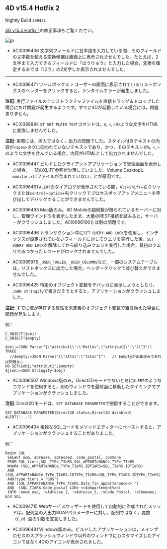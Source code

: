 4D v15.4 Hotfix 2
---

Nightly Build ``209431``

[4D v15.4 Hotfix 1](https://github.com/4D-JP/release-notes/tree/master/v15/15.4/hf1)の修正事項もご覧ください。

![jp](https://cloud.githubusercontent.com/assets/10509075/16182979/016305e0-36e7-11e6-816b-2335cc6f0abb.png)

* ACI0096406 文字列フィールドに日本語を入力している間，そのフィールドの文字数を超える変換候補は画面上に表示されませんでした。たとえば，2文字まで入力できるフィールドに『ほうりゅう』と入力した場合，変換を確定するまでは『ほう』の2文字しか表示されませんでした。

---

* ACI0096471 ツールボックス > ユーザーの画面に表示されているリストボックスのヘッダーをクリックすると，ランタイムエラーが発生しました。

**注記**: 実行ファイルの上にストラクチャファイルを直接ドラッグ＆ドロップした場合にだけ問題が発生するようです。すでに4Dが起動している場合には，問題ありません。

* ACI0089884 ``ST SET PLAIN TEXT``コマンドは，``&``, ``<``, ``>``のような文字をHTMLに変換しませんでした。

**注記**: 実際には，挿入ではなく，出力の問題でした。スタイル付きテキストの内容が``<span>``タグに囲われていないテキストであり，かつ，そのテキストが``&``, ``<``, ``>``のような文字を含んでいる場合，内容がHTMLとして出力されませんでした。

* ACI0096447 ビルドしたクライアントアプリケーションで管理画面を表示した場合，一部のXLIFF参照が欠落していました。Volume Desktopに``monitor.xlf``ファイルが含まれていないことが原因です。

* ACI0096461 ``ALERT``のダイアログが表示されている間，``Alt``+``Shift``+右クリックまたは``control``+``option``+右クリックでプロセスポップアップメニューを呼び出してデバッグすることができませんでした。

* ACI0096493 Mac版のみ。4D Mobileの接続数が限られているサーバーに対し，管理ウインドウを表示したまま，大量のREST接続を試みると，サーバーがクラッシュしました。ACI0096100とは別の問題です。

* ACI0096496 トランザクション中に``SET QUERY AND LOCK``を使用し，インデックスが設定されていないフィールドに対してクエリを実行した後，``SET QUERY AND LOCK``を解除してから絞り込みクエリを実行した場合，最初のクエリでみつかったレコードがロックされませんでした。

* ACI0095975 ``_USER_TABLES``, ``_USER_COLUMNS``など，一部のシステムテーブルは，リストボックスに出力した場合，ヘッダークリックで並び替えができませんでした。

* ACI0096425 特定のオブジェクト変数をデバッガに表示しようとしたり，``JSON Stringify``で書きだそうとすると，アプリケーションがクラッシュしました。

**注記**: すでに値が存在する属性を未定義のオブジェクト変数で置き換えた場合に問題が発生します。

例：

```
C_OBJECT($obj)
C_OBJECT($empty)

$obj:=JSON Parse("{\"attribut1\":\"Hello\",\"attribut2\":\"2\"}"))
TRACE
  //$empty:=JSON Parse("{\"att1\":\"toto\"}")	// $emptyが定義済みであれば問題なし
OB SET($obj;"attribut1";$empty)
$json:=JSON Stringify($obj)
```

* ACI0096507 Windows版のみ。Direct2Dモードでないときに``ALERT``のようなコマンドを使用すると，別のウィンドウを最前面に移動したタイミングでアプリケーションがクラッシュしました。

**注記**: Direct2Dモードは，``SET DATABASE PARAMETER``で制御することができます。

```
SET DATABASE PARAMETER(Direct2D status;Direct2D disabled)
ALERT("...")
```

* ACI0096434 複雑なSQLコードをメソッドエディターにペーストすると，アプリケーションがクラッシュすることがありました。

例：

```
Begin SQL
 SeLeCT nom, adresse, adresse2, code_postal, commune
 FROM SQL_tiers,SQL_TYPe_TIeRS,SQL_APPARTeNANCe_TYPe_TIeRS
 WHeRe (SQL_APPARTeNANCe_TYPe_TIeRS.IDTIeRS=SQL_TIeRS.IDTIeRS)
 AND (SQL_APPARTeNANCe_TYPe_TIeRS.IDTYPe_TIeRS=SQL_TYPe_TIeRS.IDTYPe_TIeRS)
 AND(type_tiers = 'GDS')
 AND (SQL_APPARTeNANCe_TYPe_TIeRS.Date_fin_appartenance<>'')
 AND  (SQL_TIeRS.Code_postal LIKe <<$departement%>>)
 INTO :$nom_exp, :vAdresse_1, :vAdresse_2, :vCode_Postal, :vCommune;
End SQL
```

* ACI0094715 Webサービスウィザードを使用して自動的に作成されたメソッドは，配列型の入出力SOAPパラメーターに対し，配列ではなく，変数（``C_@``）型の引数を宣言しました。

* ACI0096481 Windows版のみ。ビルドしたアプリケーションは，メインプロセスのスプラッシュウィンドウ以外のウィンドウにカスタマイズしたアイコンではなく4Dのアイコンが表示されました。
